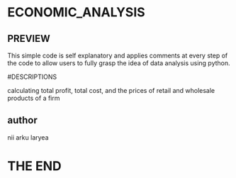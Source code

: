 # ECONOMIC_ANALYSIS
## PREVIEW

This simple code is self explanatory and applies comments at every step of the code to allow users to fully grasp the idea of data analysis using python.

#DESCRIPTIONS

calculating total profit, total cost, and the prices of retail and wholesale products of a firm
##  author
nii arku laryea


# THE END
